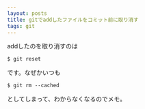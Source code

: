 ```yaml
---
layout: posts
title: gitでaddしたファイルをコミット前に取り消す
tags: git
---
```


addしたのを取り消すのは

    $ git reset

です。なぜかいつも

    $ git rm --cached

としてしまって、わからなくなるのでメモ。

